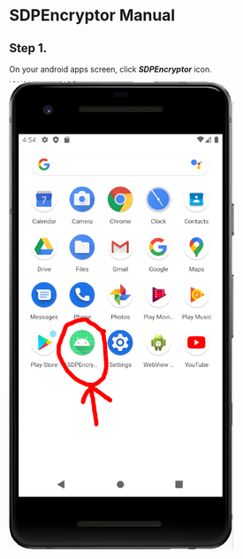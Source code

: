 # **SDPEncryptor Manual**

## **Step 1.**
On your android apps screen, click ***SDPEncryptor*** icon.

![](.\photos\1.PNG)